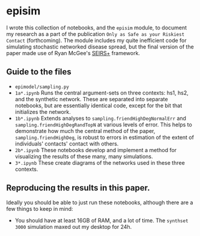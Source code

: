 # episim

I wrote this collection of notebooks, and the `episim` module, to document my research as a part of the publication `Only as Safe as your Riskiest Contact` (forthcoming).
The module includes my quite inefficient code for simulating stochastic networked disease spread, but the final version of the paper made use of Ryan McGee's [SEIRS+](https://github.com/ryansmcgee/seirsplus) framework.

## Guide to the files

+ `epimodel/sampling.py`
+ `1a*.ipynb` Runs the central argument-sets on three contexts: hs1, hs2, and the synthetic network. 
  These are separated into separate notebooks, but are essentially identical code, except for the bit that initializes the network.
+ `1b*.ipynb` Extends analyses to `sampling.friendHighDegNormalErr` and `sampling.friendHighDegRandTopN` at various levels of error.
  This helps to demonstrate how much the central method of the paper, `sampling.friendHighDeg`, is robust to errors in estimation of the extent of individuals' contacts' contact with others.
+ `2b*.ipynb` These notebooks develop and implement a method for visualizing the results of these many, many simulations.
+ `3*.ipynb` These create diagrams of the networks used in these three contexts.

## Reproducing the results in this paper.

Ideally you should be able to just run these notebooks, although there are a few things to keep in mind:

+ You should have at least 16GB of RAM, and a lot of time. The `synthset 3000` simulation maxed out my desktop for 24h.